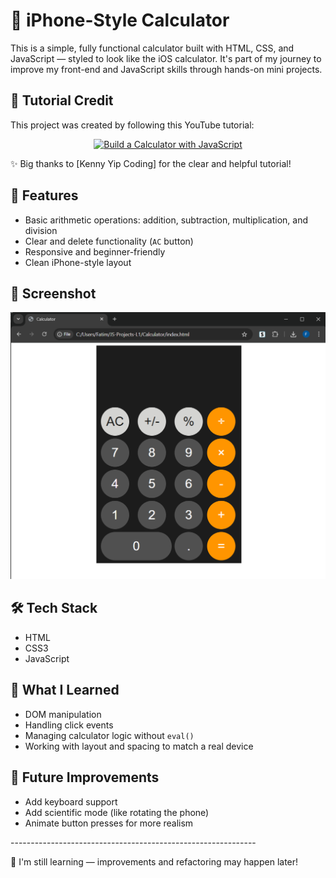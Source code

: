 # 🧮 iPhone-Style Calculator

This is a simple, fully functional calculator built with HTML, CSS, and JavaScript — styled to look like the iOS calculator. It's part of my journey to improve my front-end and JavaScript skills through hands-on mini projects.

## 🎥 Tutorial Credit

This project was created by following this YouTube tutorial:  
<div align="center">

[![Build a Calculator with JavaScript](https://ytcards.demolab.com/?id=KM8PIiqq97c&title=Build+a+Calculator+with+JavaScript&lang=en&timestamp=1668729600&background_color=%230d1117&title_color=%23ffffff&stats_color=%23dedede&max_title_lines=2&width=400&border_radius=10&duration=738 "Build a Calculator with JavaScript")](https://www.youtube.com/watch?v=KM8PIiqq97c)

</div>
✨ Big thanks to [Kenny Yip Coding] for the clear and helpful tutorial!


## 🔧 Features

- Basic arithmetic operations: addition, subtraction, multiplication, and division
- Clear and delete functionality (`AC` button)
- Responsive and beginner-friendly 
- Clean iPhone-style layout

## 📸 Screenshot

![iPhone Calculator Clone](screenshot.png) 

## 🛠️ Tech Stack

- HTML
- CSS3 
- JavaScript 

## 🧠 What I Learned

- DOM manipulation
- Handling click events
- Managing calculator logic without `eval()`
- Working with layout and spacing to match a real device

## 🧳 Future Improvements

- Add keyboard support
- Add scientific mode (like rotating the phone)
- Animate button presses for more realism

-------------------------------------------------------------<br/>

🚧 I'm still learning — improvements and refactoring may happen later!
